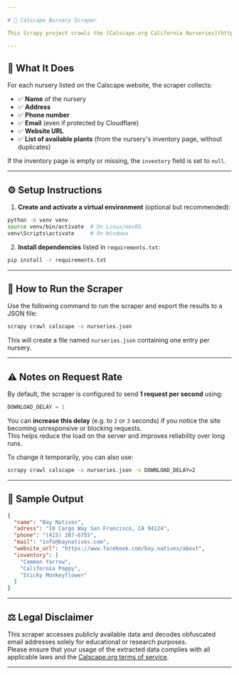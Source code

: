 ```yaml
---

# 🌿 Calscape Nursery Scraper

This Scrapy project crawls the [Calscape.org California Nurseries](https://calscape.org/california-nurseries) directory to extract useful data about native plant nurseries in California.

---
```


## 🚀 What It Does

For each nursery listed on the Calscape website, the scraper collects:

- ✅ **Name** of the nursery  
- ✅ **Address**  
- ✅ **Phone number**  
- ✅ **Email** (even if protected by Cloudflare)  
- ✅ **Website URL**  
- ✅ **List of available plants** (from the nursery's inventory page, without duplicates)

If the inventory page is empty or missing, the `inventory` field is set to `null`.

---

## ⚙️ Setup Instructions

1. **Create and activate a virtual environment** (optional but recommended):

```bash
python -m venv venv
source venv/bin/activate  # On Linux/macOS
venv\Scripts\activate     # On Windows
```

2. **Install dependencies** listed in `requirements.txt`:

```bash
pip install -r requirements.txt
```

---

## 🧪 How to Run the Scraper

Use the following command to run the scraper and export the results to a JSON file:

```bash
scrapy crawl calscape -o nurseries.json
```

This will create a file named `nurseries.json` containing one entry per nursery.

---

## ⚠️ Notes on Request Rate

By default, the scraper is configured to send **1 request per second** using:

```python
DOWNLOAD_DELAY = 1
```

You can **increase this delay** (e.g. to `2` or `3` seconds) if you notice the site becoming unresponsive or blocking requests.  
This helps reduce the load on the server and improves reliability over long runs.

To change it temporarily, you can also use:

```bash
scrapy crawl calscape -o nurseries.json -s DOWNLOAD_DELAY=2
```

---

## 📝 Sample Output

```json
{
  "name": "Bay Natives",
  "adress": "10 Cargo Way San Francisco, CA 94124",
  "phone": "(415) 287-6755",
  "mail": "info@baynatives.com",
  "website_url": "https://www.facebook.com/bay.natives/about",
  "inventory": [
    "Common Yarrow",
    "California Poppy",
    "Sticky Monkeyflower"
  ]
}
```

---

## ⚖️ Legal Disclaimer

This scraper accesses publicly available data and decodes obfuscated email addresses solely for educational or research purposes.  
Please ensure that your usage of the extracted data complies with all applicable laws and the [Calscape.org terms of service](https://calscape.org).

---
